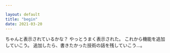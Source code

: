 ```yaml
---

layout: default
title: "begin"
date: 2021-03-20
---
```


ちゃんと表示されているかな？
やっとうまく表示された。
これから機能を追加していこう。
追加したら、書きたかった技術の話を残していこう…。


